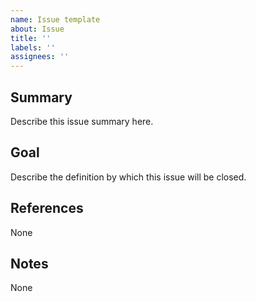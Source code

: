 ```yaml
---
name: Issue template
about: Issue
title: ''
labels: ''
assignees: ''
---
```


## Summary
Describe this issue summary here.

## Goal
Describe the definition by which this issue will be closed.

## References
None

## Notes
None